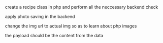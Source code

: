 create a recipe class in php and perform all the neccessary backend check

apply photo saving in the backend

change the img url to actual img so as to learn about php images

the payload should be the content from the data